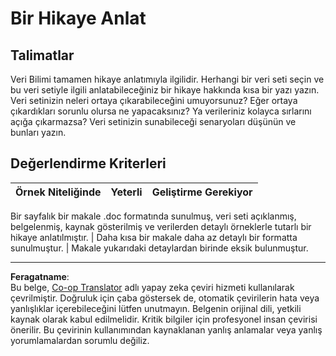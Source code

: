 <!--
CO_OP_TRANSLATOR_METADATA:
{
  "original_hash": "8980d7efd101c82d6d6ffc3458214120",
  "translation_date": "2025-08-28T11:02:33+00:00",
  "source_file": "4-Data-Science-Lifecycle/16-communication/assignment.md",
  "language_code": "tr"
}
-->
# Bir Hikaye Anlat

## Talimatlar

Veri Bilimi tamamen hikaye anlatımıyla ilgilidir. Herhangi bir veri seti seçin ve bu veri setiyle ilgili anlatabileceğiniz bir hikaye hakkında kısa bir yazı yazın. Veri setinizin neleri ortaya çıkarabileceğini umuyorsunuz? Eğer ortaya çıkardıkları sorunlu olursa ne yapacaksınız? Ya verileriniz kolayca sırlarını açığa çıkarmazsa? Veri setinizin sunabileceği senaryoları düşünün ve bunları yazın.

## Değerlendirme Kriterleri

Örnek Niteliğinde | Yeterli | Geliştirme Gerekiyor
--- | --- | --- |

Bir sayfalık bir makale .doc formatında sunulmuş, veri seti açıklanmış, belgelenmiş, kaynak gösterilmiş ve verilerden detaylı örneklerle tutarlı bir hikaye anlatılmıştır. | Daha kısa bir makale daha az detaylı bir formatta sunulmuştur. | Makale yukarıdaki detaylardan birinde eksik bulunmuştur.

---

**Feragatname**:  
Bu belge, [Co-op Translator](https://github.com/Azure/co-op-translator) adlı yapay zeka çeviri hizmeti kullanılarak çevrilmiştir. Doğruluk için çaba göstersek de, otomatik çevirilerin hata veya yanlışlıklar içerebileceğini lütfen unutmayın. Belgenin orijinal dili, yetkili kaynak olarak kabul edilmelidir. Kritik bilgiler için profesyonel insan çevirisi önerilir. Bu çevirinin kullanımından kaynaklanan yanlış anlamalar veya yanlış yorumlamalardan sorumlu değiliz.